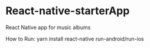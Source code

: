 # React-native-starterApp
React Native app for music albums

How to Run:
  yarn install
  react-native run-android/run-ios
